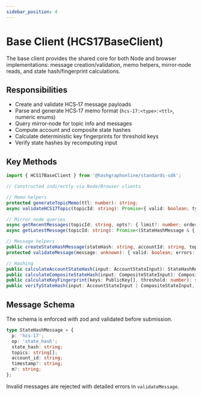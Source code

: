```yaml
---
sidebar_position: 4
---
```


# Base Client (HCS17BaseClient)

The base client provides the shared core for both Node and browser implementations: message creation/validation, memo helpers, mirror‑node reads, and state hash/fingerprint calculations.

## Responsibilities

- Create and validate HCS‑17 message payloads
- Parse and generate HCS‑17 memo format (`hcs-17:<type>:<ttl>`, numeric enums)
- Query mirror‑node for topic info and messages
- Compute account and composite state hashes
- Calculate deterministic key fingerprints for threshold keys
- Verify state hashes by recomputing input

## Key Methods

```ts
import { HCS17BaseClient } from '@hashgraphonline/standards-sdk';

// Constructed indirectly via Node/Browser clients

// Memo helpers
protected generateTopicMemo(ttl: number): string;
async validateHCS17Topic(topicId: string): Promise<{ valid: boolean; type?: HCS17TopicType; ttl?: number; error?: string }>;

// Mirror‑node queries
async getRecentMessages(topicId: string, opts?: { limit?: number; order?: 'asc' | 'desc' }): Promise<Array<{ message: StateHashMessage; consensus_timestamp?: string; sequence_number: number; payer?: string }>>;
async getLatestMessage(topicId: string): Promise<(StateHashMessage & { consensus_timestamp?: string; sequence_number: number }) | null>;

// Message helpers
public createStateHashMessage(stateHash: string, accountId: string, topicIds: string[], memo?: string): StateHashMessage;
protected validateMessage(message: unknown): { valid: boolean; errors: string[] };

// Hashing
public calculateAccountStateHash(input: AccountStateInput): StateHashResult;
public calculateCompositeStateHash(input: CompositeStateInput): CompositeStateHashResult;
public calculateKeyFingerprint(keys: PublicKey[], threshold: number): string;
public verifyStateHash(input: AccountStateInput | CompositeStateInput, expectedHash: string): Promise<boolean>;
```

## Message Schema

The schema is enforced with zod and validated before submission.

```ts
type StateHashMessage = {
  p: 'hcs-17';
  op: 'state_hash';
  state_hash: string;
  topics: string[];
  account_id: string;
  timestamp?: string;
  m?: string;
};
```

Invalid messages are rejected with detailed errors in `validateMessage`.

